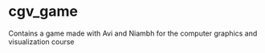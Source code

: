 # cgv_game
Contains a game made with Avi and Niambh for the computer graphics and visualization course
